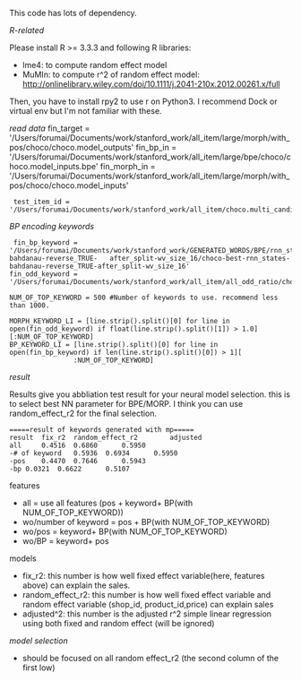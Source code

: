 This code has lots of dependency.

*R-related*

Please install R >= 3.3.3 and following R libraries:
- lme4: to compute random effect model 
- MuMIn: to compute r^2 of random effect model: http://onlinelibrary.wiley.com/doi/10.1111/j.2041-210x.2012.00261.x/full

Then, you have to install rpy2 to use r on Python3. I recommend Dock or virtual env but I'm not familiar with these.

*read data*
     fin_target = '/Users/forumai/Documents/work/stanford_work/all_item/large/morph/with_pos/choco/choco.model_outputs'
     fin_bp_in = '/Users/forumai/Documents/work/stanford_work/all_item/large/bpe/choco/choco.model_inputs.bpe'
     fin_morph_in = '/Users/forumai/Documents/work/stanford_work/all_item/large/morph/with_pos/choco/choco.model_inputs'

     test_item_id = '/Users/forumai/Documents/work/stanford_work/all_item/choco.multi_candid.all'

*BP encoding keywords*

   
     fin_bp_keyword = '/Users/forumai/Documents/work/stanford_work/GENERATED_WORDS/BPE/rnn_states-bahdanau-reverse_TRUE-   after_split-wv_size_16/choco-best-rnn_states-bahdanau-reverse_TRUE-after_split-wv_size_16'
    fin_odd_keyword = '/Users/forumai/Documents/work/stanford_work/all_item/all_odd_ratio/choco_morph.oddratio.txt'

    NUM_OF_TOP_KEYWORD = 500 #Number of keywords to use. recommend less than 1000. 

    MORPH_KEYWORD_LI = [line.strip().split()[0] for line in open(fin_odd_keyword) if float(line.strip().split()[1]) > 1.0][:NUM_OF_TOP_KEYWORD]
    BP_KEYWORD_LI = [line.strip().split()[0] for line in open(fin_bp_keyword) if len(line.strip().split()[0]) > 1][
                    :NUM_OF_TOP_KEYWORD]

*result*

Results give you abbliation test result for your neural model selection. this is to select best NN parameter for BPE/MORP. I think you can  use random_effect_r2 for the final selection. 

    =====result of keywords generated with mp=====
    result	fix_r2	random_effect_r2		adjusted
    all		0.4516	0.6860		0.5950
    -# of keyword	0.5936	0.6934		0.5950
    -pos	0.4470	0.7646		0.5943
    -bp	0.0321	0.6622		0.5107

features
- all =  use all features (pos + keyword+ BP(with NUM_OF_TOP_KEYWORD))
- wo/number of keyword = pos + BP(with NUM_OF_TOP_KEYWORD)
- wo/pos = keyword+ BP(with NUM_OF_TOP_KEYWORD)
- wo/BP = keyword+ pos

models
- fix_r2: this number is how well fixed effect variable(here, features above) can explain the sales.
- random_effect_r2: this number is how well fixed effect variable and random effect variable (shop_id, product_id,price) can explain sales
- adjusted^2: this number is the adjusted r^2 simple linear regression using both fixed and random effect (will be ignored)

*model selection*
- should be focused on all random effect_r2 (the second column of the first low)

